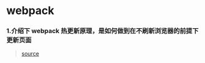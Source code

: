 # webpack

### 1.介绍下 webpack 热更新原理，是如何做到在不刷新浏览器的前提下更新页面

> [source](https://github.com/Advanced-Frontend/Daily-Interview-Question/issues/118)

